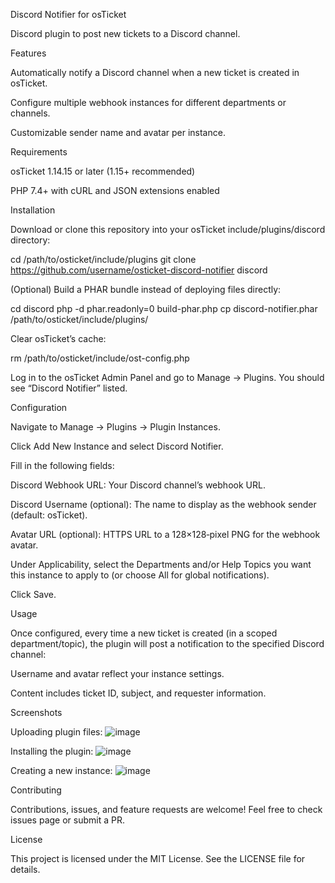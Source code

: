 Discord Notifier for osTicket

Discord plugin to post new tickets to a Discord channel.

Features

Automatically notify a Discord channel when a new ticket is created in osTicket.

Configure multiple webhook instances for different departments or channels.

Customizable sender name and avatar per instance.

Requirements

osTicket 1.14.15 or later (1.15+ recommended)

PHP 7.4+ with cURL and JSON extensions enabled

Installation

Download or clone this repository into your osTicket include/plugins/discord directory:

cd /path/to/osticket/include/plugins
git clone https://github.com/username/osticket-discord-notifier discord

(Optional) Build a PHAR bundle instead of deploying files directly:

cd discord
php -d phar.readonly=0 build-phar.php
cp discord-notifier.phar /path/to/osticket/include/plugins/

Clear osTicket’s cache:

rm /path/to/osticket/include/ost-config.php

Log in to the osTicket Admin Panel and go to Manage → Plugins. You should see “Discord Notifier” listed.

Configuration

Navigate to Manage → Plugins → Plugin Instances.

Click Add New Instance and select Discord Notifier.

Fill in the following fields:

Discord Webhook URL: Your Discord channel’s webhook URL.

Discord Username (optional): The name to display as the webhook sender (default: osTicket).

Avatar URL (optional): HTTPS URL to a 128×128‑pixel PNG for the webhook avatar.

Under Applicability, select the Departments and/or Help Topics you want this instance to apply to (or choose All for global notifications).

Click Save.

Usage

Once configured, every time a new ticket is created (in a scoped department/topic), the plugin will post a notification to the specified Discord channel:

Username and avatar reflect your instance settings.

Content includes ticket ID, subject, and requester information.

Screenshots

Uploading plugin files:
![image](https://github.com/user-attachments/assets/cb674ce7-6a77-4277-abb6-5a6864533b02)

Installing the plugin:
![image](https://github.com/user-attachments/assets/3bad3e2c-6ce3-4009-ab14-d3055a572871)

Creating a new instance:
![image](https://github.com/user-attachments/assets/e5fa94ae-93d8-4dc6-af26-51efad92a80d)

Contributing

Contributions, issues, and feature requests are welcome! Feel free to check issues page or submit a PR.

License

This project is licensed under the MIT License. See the LICENSE file for details.
